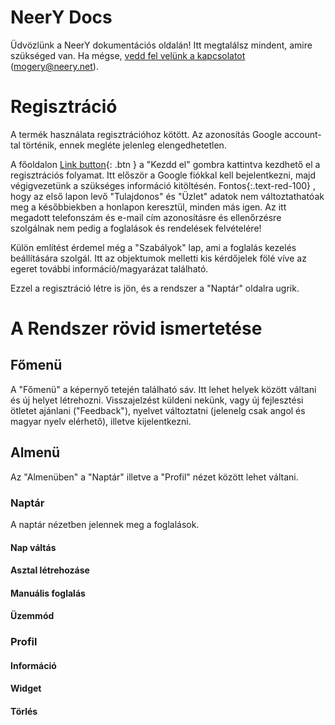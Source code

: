 # NeerY Docs

Üdvözlünk a NeerY dokumentációs oldalán! Itt megtalálsz mindent, amire szükséged van. Ha mégse, [vedd fel velünk a kapcsolatot](mailto:mogery@neery.net) (mogery@neery.net).

# Regisztráció
A termék használata regisztrációhoz kötött. Az azonosítás Google account-tal történik, ennek megléte jelenleg elengedhetetlen.

A főoldalon [Link button](https://places.neery.net){: .btn } a "Kezdd el" gombra kattintva kezdhető el a regisztrációs folyamat. Itt először a Google fiókkal kell bejelentkezni, majd végigvezetünk a szükséges információ kitöltésén.
Fontos{:.text-red-100} , hogy az első lapon levő "Tulajdonos" és "Üzlet" adatok nem változtathatóak meg a későbbiekben a honlapon keresztül, minden más igen. Az itt megadott telefonszám és e-mail cím azonosításre és ellenőrzésre szolgálnak nem pedig a foglalások és rendelések felvételére!

Külön említést érdemel még a "Szabályok" lap, ami a foglalás kezelés beállítására szolgál. Itt az objektumok melletti kis kérdőjelek fölé víve az egeret további információ/magyarázat található.

Ezzel a regisztráció létre is jön, és a rendszer a "Naptár" oldalra ugrik.

# A Rendszer rövid ismertetése
## Főmenü
A "Főmenü" a képernyő tetején található sáv. Itt lehet helyek között váltani és új helyet létrehozni. Visszajelzést küldeni nekünk, vagy új fejlesztési ötletet ajánlani ("Feedback"), nyelvet változtatni (jelenelg csak angol és magyar nyelv elérhető), illetve kijelentkezni.

## Almenü
Az "Almenüben" a "Naptár" illetve a "Profil" nézet között lehet váltani.

### Naptár
A naptár nézetben jelennek meg a foglalások.

#### Nap váltás

#### Asztal létrehozáse

#### Manuális foglalás

#### Üzemmód

### Profil

#### Információ

#### Widget

#### Törlés
